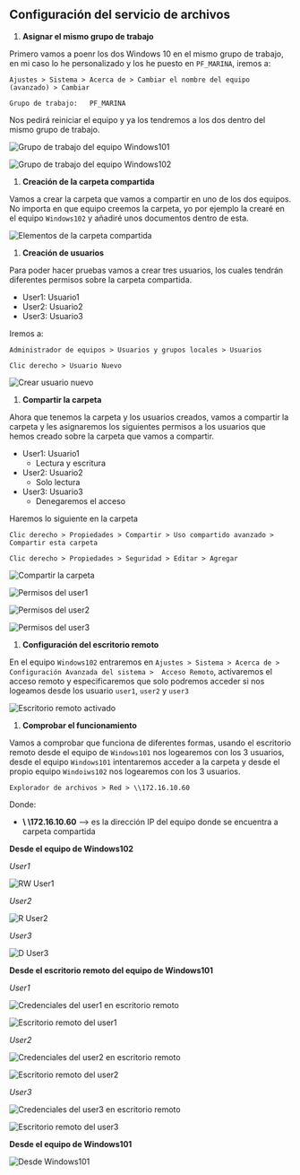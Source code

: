 ## Configuración del servicio de archivos


1. **Asignar el mismo grupo de trabajo**

Primero vamos a poenr los dos Windows 10 en el mismo grupo de trabajo, en mi caso lo he personalizado y los he puesto en `PF_MARINA`, iremos a:

```
Ajustes > Sistema > Acerca de > Cambiar el nombre del equipo (avanzado) > Cambiar

Grupo de trabajo:   PF_MARINA
```

Nos pedirá reiniciar el equipo y ya los tendremos a los dos dentro del mismo grupo de trabajo.

![Grupo de trabajo del equipo Windows101](grupo_trabajo_w101.png)

![Grupo de trabajo del equipo Windows102](grupo_trabajo_w102.png)



1. **Creación de la carpeta compartida**

Vamos a crear la carpeta que vamos a compartir en uno de los dos equipos. No importa en que equipo creemos la carpeta, yo por ejemplo la crearé en el equipo `Windows102` y añadiré unos documentos dentro de esta.

![Elementos de la carpeta compartida](sharefolder_elementos.png)




1. **Creación de usuarios**

Para poder hacer pruebas vamos a crear tres usuarios, los cuales tendrán diferentes permisos sobre la carpeta compartida.

- User1: Usuario1
- User2: Usuario2
- User3: Usuario3

Iremos a:

```
Administrador de equipos > Usuarios y grupos locales > Usuarios

Clic derecho > Usuario Nuevo
```

![Crear usuario nuevo](usuario_nuevo.png) 



1. **Compartir la carpeta**

Ahora que tenemos la carpeta y los usuarios creados, vamos a compartir la carpeta y les asignaremos los siguientes permisos a los usuarios que hemos creado sobre la carpeta que vamos a compartir.

- User1: Usuario1
    - Lectura y escritura
- User2: Usuario2
    - Solo lectura
- User3: Usuario3
    - Denegaremos el acceso

Haremos lo siguiente en la carpeta

```
Clic derecho > Propiedades > Compartir > Uso compartido avanzado > Compartir esta carpeta

Clic derecho > Propiedades > Seguridad > Editar > Agregar
```
![Compartir la carpeta](compartir_sharefolder.png)

![Permisos del user1](user1_permisos.png)

![Permisos del user2](user2_permisos.png)

![Permisos del user3](user3_permisos.png)



1. **Configuración del escritorio remoto**

En el equipo `Windows102` entraremos en `Ajustes > Sistema > Acerca de > Configuración Avanzada del sistema >  Acceso Remoto`, activaremos el acceso remoto y especificaremos que solo podremos acceder si nos logeamos desde los usuario `user1`, `user2` y `user3`

![Escritorio remoto activado](escritorio_remoto.png)



1. **Comprobar el funcionamiento**

Vamos a comprobar que funciona de diferentes formas, usando el escritorio remoto desde el equipo de `Windows101` nos logearemos con los 3 usuarios, desde el equipo `Windows101` intentaremos acceder a la carpeta y desde el propio equipo `Windoiws102` nos logearemos con los 3 usuarios.


```
Explorador de archivos > Red > \\172.16.10.60
```
Donde:

  - **\ \172.16.10.60** --> es la dirección IP del equipo donde se encuentra a carpeta compartida


**Desde el equipo de Windows102**

*User1*

![RW User1](user1.png)

*User2*

![R User2](user2.png)

*User3*

![D User3](user3.png)



**Desde el escritorio remoto del equipo de Windows101**

*User1*

![Credenciales del user1 en escritorio remoto](credenciales_user1.png)

![Escritorio remoto del user1](user1_ER.png)


*User2*

![Credenciales del user2 en escritorio remoto](credenciales_user2.png)

![Escritorio remoto del user2](user2_ER.png)


*User3*

![Credenciales del user3 en escritorio remoto](credenciales_user3.png)

![Escritorio remoto del user3](user3_ER.png)


**Desde el equipo de Windows101**


![Desde Windows101](W101.png)
